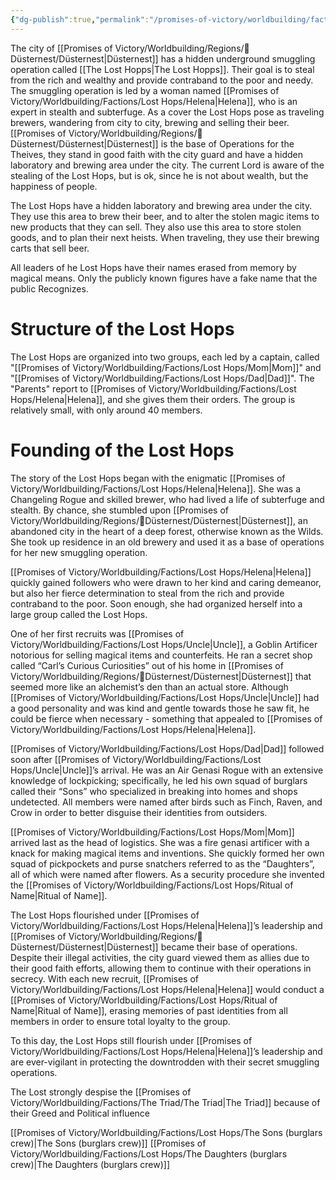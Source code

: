 ```yaml
---
{"dg-publish":true,"permalink":"/promises-of-victory/worldbuilding/factions/lost-hops/the-lost-hops/","title":"The Lost Hops","noteIcon":"Faction","created":"2023-01-25T02:26:54.116+01:00","updated":"2023-04-01T13:00:22.311+02:00"}
---
```


The city of [[Promises of Victory/Worldbuilding/Regions/🏰Düsternest/Düsternest\|Düsternest]]  has a hidden underground smuggling operation called [[The Lost Hopps\|The Lost Hopps]].
Their goal is to steal from the rich and wealthy and provide contraband to the poor and needy.
The smuggling operation is led by a woman named [[Promises of Victory/Worldbuilding/Factions/Lost Hops/Helena\|Helena]], who is an expert in stealth and subterfuge.
As a cover the Lost Hops pose as traveling brewers, wandering from city to city, brewing and selling their beer.
[[Promises of Victory/Worldbuilding/Regions/🏰Düsternest/Düsternest\|Düsternest]] is the base of Operations for the Theives, they stand in good faith with the city guard and have a hidden laboratory and brewing area under the city.
The current Lord is aware of the stealing of the Lost Hops, but is ok, since he is not about wealth, but the happiness of people.

The Lost Hops have a hidden laboratory and brewing area under the city. They use this area to brew their beer, and to alter the stolen magic items to new products that they can sell. They also use this area to store stolen goods, and to plan their next heists. When traveling, they use their brewing carts that sell beer.

All leaders of he Lost Hops have their names erased from memory by magical means. Only the publicly known figures have a fake name that the public Recognizes.

# Structure of the Lost Hops

The Lost Hops are organized into two groups, each led by a captain, called "[[Promises of Victory/Worldbuilding/Factions/Lost Hops/Mom\|Mom]]" and "[[Promises of Victory/Worldbuilding/Factions/Lost Hops/Dad\|Dad]]". The "Parents" report to [[Promises of Victory/Worldbuilding/Factions/Lost Hops/Helena\|Helena]], and she gives them their orders.
The group is relatively small, with only around 40 members.

# Founding of the Lost Hops
 The story of the Lost Hops began with the enigmatic [[Promises of Victory/Worldbuilding/Factions/Lost Hops/Helena\|Helena]]. She was a Changeling Rogue and skilled brewer, who had lived a life of subterfuge and stealth. By chance, she stumbled upon [[Promises of Victory/Worldbuilding/Regions/🏰Düsternest/Düsternest\|Düsternest]], an abandoned city in the heart of a deep forest, otherwise known as the Wilds. She took up residence in an old brewery and used it as a base of operations for her new smuggling operation.

[[Promises of Victory/Worldbuilding/Factions/Lost Hops/Helena\|Helena]] quickly gained followers who were drawn to her kind and caring demeanor, but also her fierce determination to steal from the rich and provide contraband to the poor. Soon enough, she had organized herself into a large group called the Lost Hops.

One of her first recruits was [[Promises of Victory/Worldbuilding/Factions/Lost Hops/Uncle\|Uncle]], a Goblin Artificer notorious for selling magical items and counterfeits. He ran a secret shop called “Carl’s Curious Curiosities” out of his home in [[Promises of Victory/Worldbuilding/Regions/🏰Düsternest/Düsternest\|Düsternest]] that seemed more like an alchemist’s den than an actual store. Although [[Promises of Victory/Worldbuilding/Factions/Lost Hops/Uncle\|Uncle]] had a good personality and was kind and gentle towards those he saw fit, he could be fierce when necessary - something that appealed to [[Promises of Victory/Worldbuilding/Factions/Lost Hops/Helena\|Helena]].

[[Promises of Victory/Worldbuilding/Factions/Lost Hops/Dad\|Dad]] followed soon after [[Promises of Victory/Worldbuilding/Factions/Lost Hops/Uncle\|Uncle]]’s arrival. He was an Air Genasi Rogue with an extensive knowledge of lockpicking; specifically, he led his own squad of burglars called their “Sons” who specialized in breaking into homes and shops undetected. All members were named after birds such as Finch, Raven, and Crow in order to better disguise their identities from outsiders.

[[Promises of Victory/Worldbuilding/Factions/Lost Hops/Mom\|Mom]] arrived last as the head of logistics. She was a fire genasi artificer with a knack for making magical items and inventions. She quickly formed her own squad of pickpockets and purse snatchers referred to as the “Daughters”, all of which were named after flowers. As a security procedure she invented the [[Promises of Victory/Worldbuilding/Factions/Lost Hops/Ritual of Name\|Ritual of Name]].

The Lost Hops flourished under [[Promises of Victory/Worldbuilding/Factions/Lost Hops/Helena\|Helena]]’s leadership and [[Promises of Victory/Worldbuilding/Regions/🏰Düsternest/Düsternest\|Düsternest]] became their base of operations. Despite their illegal activities, the city guard viewed them as allies due to their good faith efforts, allowing them to continue with their operations in secrecy. With each new recruit, [[Promises of Victory/Worldbuilding/Factions/Lost Hops/Helena\|Helena]] would conduct a [[Promises of Victory/Worldbuilding/Factions/Lost Hops/Ritual of Name\|Ritual of Name]], erasing memories of past identities from all members in order to ensure total loyalty to the group. 
 
To this day, the Lost Hops still flourish under [[Promises of Victory/Worldbuilding/Factions/Lost Hops/Helena\|Helena]]’s leadership and are ever-vigilant in protecting the downtrodden with their secret smuggling operations.

The Lost strongly despise the [[Promises of Victory/Worldbuilding/Factions/The Triad/The Triad\|The Triad]] because of their Greed and Political influence 

[[Promises of Victory/Worldbuilding/Factions/Lost Hops/The Sons (burglars crew)\|The Sons (burglars crew)]]
[[Promises of Victory/Worldbuilding/Factions/Lost Hops/The Daughters (burglars crew)\|The Daughters (burglars crew)]]
